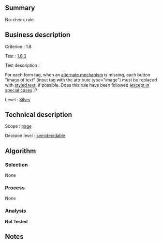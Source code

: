## Summary

No-check rule

## Business description

Criterion : 1.8

Test : [1.8.3](http://www.accessiweb.org/index.php/accessiweb-22-english-version.html#test-1-8-3)

Test description :

For each form tag, when an [alternate mechanism](http://www.accessiweb.org/index.php/glossary-76.html#mMecaRempl) is missing, each button "image of text" (input tag with the attribute type="image") must be replaced with [styled text](http://www.accessiweb.org/index.php/glossary-76.html#mTexteStyle), if possible. Does this rule have been followed ([except in special cases](http://www.accessiweb.org/index.php/glossary-76.html#cpCrit1-8 "Special cases for criterion 1.8") )?

Level : [Silver](/en/category/rules-design/accessiweb-11/level/argent)

## Technical description

Scope : [page](/en/category/rules-design/accessiweb-11/scope/page)

Decision level :
[semidecidable](/en/category/rules-design/accessiweb-11/decision-level/semidecidable)

## Algorithm

### Selection

None

### Process

None

### Analysis

**Not Tested**

## Notes


